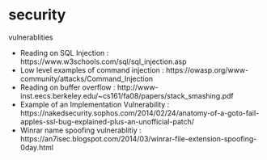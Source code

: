 # security
vulnerablities
<br>
<ul>
  <li>Reading on SQL Injection : https://www.w3schools.com/sql/sql_injection.asp </li>
  <li>Low level examples of command injection : https://owasp.org/www-community/attacks/Command_Injection</li>
  <li>Reading on buffer overflow : http://www-inst.eecs.berkeley.edu/~cs161/fa08/papers/stack_smashing.pdf</li>
  <li>Example of an Implementation Vulnerability : https://nakedsecurity.sophos.com/2014/02/24/anatomy-of-a-goto-fail-apples-ssl-bug-explained-plus-an-unofficial-patch/</li>
  <li>Winrar name spoofing vulnerablitiy : https://an7isec.blogspot.com/2014/03/winrar-file-extension-spoofing-0day.html</li>
